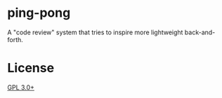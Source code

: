 ping-pong
=========

A "code review" system that tries to inspire more lightweight back-and-forth.

# License

[GPL 3.0+](./LICENSE)
